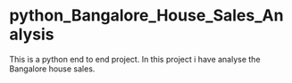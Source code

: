 # python_Bangalore_House_Sales_Analysis
This is a python end to end project.
In this project i have analyse the Bangalore house sales.

